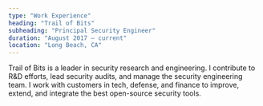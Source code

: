 ```yaml
---
type: "Work Experience"
heading: "Trail of Bits"
subheading: "Principal Security Engineer"
duration: "August 2017 – current"
location: "Long Beach, CA"
---
```


Trail of Bits is a leader in security research and engineering. I contribute to R&D efforts, lead security audits, and manage the security engineering team. I work with customers in tech, defense, and finance to improve, extend, and integrate the best open-source security tools.